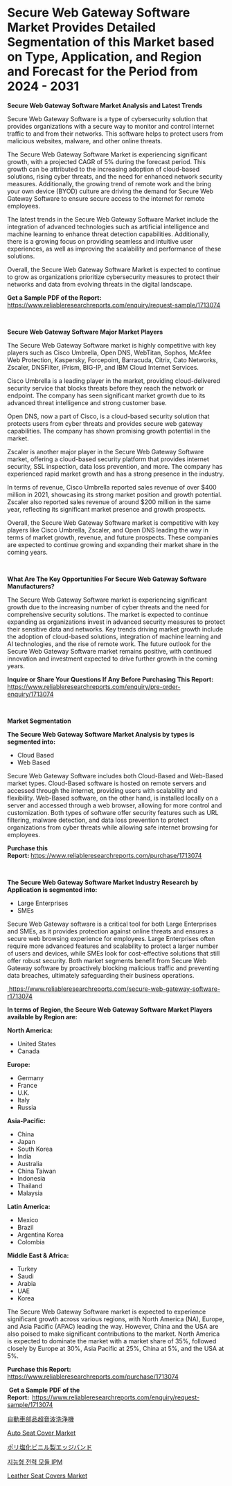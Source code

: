 <p><h1>Secure Web Gateway Software Market Provides Detailed Segmentation of this Market based on Type, Application, and Region and Forecast for the Period from 2024 - 2031</h1></p><p><strong>Secure Web Gateway Software Market Analysis and Latest Trends</strong></p>
<p><p>Secure Web Gateway Software is a type of cybersecurity solution that provides organizations with a secure way to monitor and control internet traffic to and from their networks. This software helps to protect users from malicious websites, malware, and other online threats.</p><p>The Secure Web Gateway Software Market is experiencing significant growth, with a projected CAGR of 5% during the forecast period. This growth can be attributed to the increasing adoption of cloud-based solutions, rising cyber threats, and the need for enhanced network security measures. Additionally, the growing trend of remote work and the bring your own device (BYOD) culture are driving the demand for Secure Web Gateway Software to ensure secure access to the internet for remote employees.</p><p>The latest trends in the Secure Web Gateway Software Market include the integration of advanced technologies such as artificial intelligence and machine learning to enhance threat detection capabilities. Additionally, there is a growing focus on providing seamless and intuitive user experiences, as well as improving the scalability and performance of these solutions.</p><p>Overall, the Secure Web Gateway Software Market is expected to continue to grow as organizations prioritize cybersecurity measures to protect their networks and data from evolving threats in the digital landscape.</p></p>
<p><strong>Get a Sample PDF of the Report:&nbsp;</strong> <a href="https://www.reliableresearchreports.com/enquiry/request-sample/1713074">https://www.reliableresearchreports.com/enquiry/request-sample/1713074</a></p>
<p>&nbsp;</p>
<p><strong>Secure Web Gateway Software Major Market Players</strong></p>
<p><p>The Secure Web Gateway Software market is highly competitive with key players such as Cisco Umbrella, Open DNS, WebTitan, Sophos, McAfee Web Protection, Kaspersky, Forcepoint, Barracuda, Citrix, Cato Networks, Zscaler, DNSFilter, iPrism, BIG-IP, and IBM Cloud Internet Services. </p><p>Cisco Umbrella is a leading player in the market, providing cloud-delivered security service that blocks threats before they reach the network or endpoint. The company has seen significant market growth due to its advanced threat intelligence and strong customer base.</p><p>Open DNS, now a part of Cisco, is a cloud-based security solution that protects users from cyber threats and provides secure web gateway capabilities. The company has shown promising growth potential in the market.</p><p>Zscaler is another major player in the Secure Web Gateway Software market, offering a cloud-based security platform that provides internet security, SSL inspection, data loss prevention, and more. The company has experienced rapid market growth and has a strong presence in the industry.</p><p>In terms of revenue, Cisco Umbrella reported sales revenue of over $400 million in 2021, showcasing its strong market position and growth potential. Zscaler also reported sales revenue of around $200 million in the same year, reflecting its significant market presence and growth prospects.</p><p>Overall, the Secure Web Gateway Software market is competitive with key players like Cisco Umbrella, Zscaler, and Open DNS leading the way in terms of market growth, revenue, and future prospects. These companies are expected to continue growing and expanding their market share in the coming years.</p></p>
<p>&nbsp;</p>
<p><strong>What Are The Key Opportunities For Secure Web Gateway Software Manufacturers?</strong></p>
<p><p>The Secure Web Gateway Software market is experiencing significant growth due to the increasing number of cyber threats and the need for comprehensive security solutions. The market is expected to continue expanding as organizations invest in advanced security measures to protect their sensitive data and networks. Key trends driving market growth include the adoption of cloud-based solutions, integration of machine learning and AI technologies, and the rise of remote work. The future outlook for the Secure Web Gateway Software market remains positive, with continued innovation and investment expected to drive further growth in the coming years.</p></p>
<p><strong>Inquire or Share Your Questions If Any Before Purchasing This Report:</strong> <a href="https://www.reliableresearchreports.com/enquiry/pre-order-enquiry/1713074">https://www.reliableresearchreports.com/enquiry/pre-order-enquiry/1713074</a></p>
<p>&nbsp;</p>
<p><strong>Market Segmentation</strong></p>
<p><strong>The Secure Web Gateway Software Market Analysis by types is segmented into:</strong></p>
<p><ul><li>Cloud Based</li><li>Web Based</li></ul></p>
<p><p>Secure Web Gateway Software includes both Cloud-Based and Web-Based market types. Cloud-Based software is hosted on remote servers and accessed through the internet, providing users with scalability and flexibility. Web-Based software, on the other hand, is installed locally on a server and accessed through a web browser, allowing for more control and customization. Both types of software offer security features such as URL filtering, malware detection, and data loss prevention to protect organizations from cyber threats while allowing safe internet browsing for employees.</p></p>
<p><strong>Purchase this Report:&nbsp;</strong><a href="https://www.reliableresearchreports.com/purchase/1713074">https://www.reliableresearchreports.com/purchase/1713074</a></p>
<p>&nbsp;</p>
<p><strong>The Secure Web Gateway Software Market Industry Research by Application is segmented into:</strong></p>
<p><ul><li>Large Enterprises</li><li>SMEs</li></ul></p>
<p><p>Secure Web Gateway software is a critical tool for both Large Enterprises and SMEs, as it provides protection against online threats and ensures a secure web browsing experience for employees. Large Enterprises often require more advanced features and scalability to protect a larger number of users and devices, while SMEs look for cost-effective solutions that still offer robust security. Both market segments benefit from Secure Web Gateway software by proactively blocking malicious traffic and preventing data breaches, ultimately safeguarding their business operations.</p></p>
<p><a href="https://www.reliableresearchreports.com/secure-web-gateway-software-r1713074">&nbsp;https://www.reliableresearchreports.com/secure-web-gateway-software-r1713074</a></p>
<p><strong>In terms of Region, the Secure Web Gateway Software Market Players available by Region are:</strong></p>
<p>
    <p> <strong> North America: </strong>
        <ul>
            <li>United States</li>
            <li>Canada</li>
        </ul>
        </p> 
    <p> <strong> Europe: </strong>
        <ul>
            <li>Germany</li>
            <li>France</li>
            <li>U.K.</li>
            <li>Italy</li>
            <li>Russia</li>
        </ul>
        </p> 
    <p> <strong> Asia-Pacific: </strong>
        <ul>
            <li>China</li>
            <li>Japan</li>
            <li>South Korea</li>
            <li>India</li>
            <li>Australia</li>
            <li>China Taiwan</li>
            <li>Indonesia</li>
            <li>Thailand</li>
            <li>Malaysia</li>
        </ul>
        </p> 
    <p> <strong> Latin America: </strong>
        <ul>
            <li>Mexico</li>
            <li>Brazil</li>
            <li>Argentina Korea</li>
            <li>Colombia</li>
        </ul>
        </p> 
    <p> <strong> Middle East & Africa: </strong>
        <ul>
            <li>Turkey</li>
            <li>Saudi</li>
            <li>Arabia</li>
            <li>UAE</li>
            <li>Korea</li>
        </ul>
    </p>
    </p>
<p><p>The Secure Web Gateway Software market is expected to experience significant growth across various regions, with North America (NA), Europe, and Asia Pacific (APAC) leading the way. However, China and the USA are also poised to make significant contributions to the market. North America is expected to dominate the market with a market share of 35%, followed closely by Europe at 30%, Asia Pacific at 25%, China at 5%, and the USA at 5%.</p></p>
<p><strong>Purchase this Report: </strong><a href="https://www.reliableresearchreports.com/purchase/1713074">https://www.reliableresearchreports.com/purchase/1713074</a></p>
<p>&nbsp;<strong>Get a Sample PDF of the Report:&nbsp;&nbsp;</strong><a href="https://www.reliableresearchreports.com/enquiry/request-sample/1713074">https://www.reliableresearchreports.com/enquiry/request-sample/1713074</a></p>
<p><strong></strong></p>
<p><p><a href="https://github.com/KaydenJohns1964/Market-Research-Report-List-2/blob/main/9010717112770.md">自動車部品超音波洗浄機</a></p><p><a href="https://github.com/mharielmesa/Market-Research-Report-List-3/blob/main/auto-seat-cover-market.md">Auto Seat Cover Market</a></p><p><a href="https://github.com/decker5351/Market-Research-Report-List-1/blob/main/9572866112771.md">ポリ塩化ビニル製エッジバンド</a></p><p><a href="https://github.com/alpinestartsekian/Market-Research-Report-List-1/blob/main/4692588123919.md">지능형 전력 모듈 IPM</a></p><p><a href="https://github.com/moyahfrancoestellec51j635wcx/Market-Research-Report-List-2/blob/main/leather-seat-covers-market.md">Leather Seat Covers Market</a></p></p>